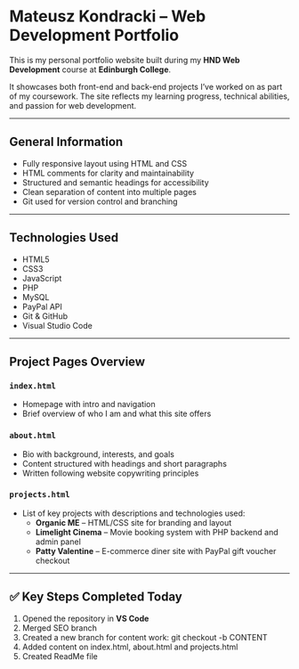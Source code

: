 # Mateusz Kondracki – Web Development Portfolio

This is my personal portfolio website built during my **HND Web Development** course at **Edinburgh College**.

It showcases both front-end and back-end projects I’ve worked on as part of my coursework. The site reflects my learning progress, technical abilities, and passion for web development.

---

## General Information

- Fully responsive layout using HTML and CSS
- HTML comments for clarity and maintainability
- Structured and semantic headings for accessibility
- Clean separation of content into multiple pages
- Git used for version control and branching

---

## Technologies Used

- HTML5  
- CSS3  
- JavaScript  
- PHP  
- MySQL  
- PayPal API  
- Git & GitHub  
- Visual Studio Code  

---

## Project Pages Overview

### `index.html`
- Homepage with intro and navigation
- Brief overview of who I am and what this site offers

### `about.html`
- Bio with background, interests, and goals
- Content structured with headings and short paragraphs
- Written following website copywriting principles

### `projects.html`
- List of key projects with descriptions and technologies used:
  - **Organic ME** – HTML/CSS site for branding and layout
  - **Limelight Cinema** – Movie booking system with PHP backend and admin panel
  - **Patty Valentine** – E-commerce diner site with PayPal gift voucher checkout

---

## ✅ Key Steps Completed Today

1. Opened the repository in **VS Code**
2. Merged SEO branch
3. Created a new branch for content work:
   git checkout -b CONTENT
4. Added content on index.html, about.html and projects.html
5. Created ReadMe file
